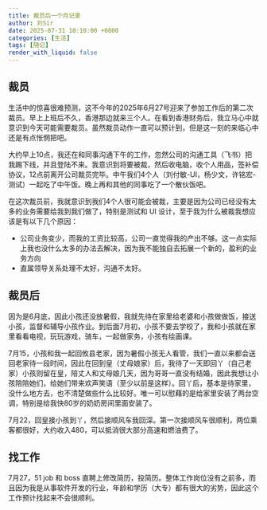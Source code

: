 ```yaml
---
title: 裁员后一个月记录
author: 刘Sir
date: 2025-07-31 10:10:00 +0800
categories: [生活]
tags: [随记]
render_with_liquid: false
---  
```


## 裁员
生活中的惊喜很难预测，这不今年的2025年6月27号迎来了参加工作后的第二次裁员。早上上班后不久，香港那边就来三个人。在看到香港财务后，我立马心中就意识到今天可能需要裁员。虽然裁员动作一直可以预计到，但是这一刻的来临心中还是有点怅惘把吧。

大约早上10点，我还在和同事沟通下午的工作，忽然公司的沟通工具（飞书）把我踢下线，并且登陆不来。我意识到将要被裁，然后收电脑，收个人用品，签补偿协议，12点前离开公司裁员完毕。中午我们4个人（刘付敏-UI，杨少文，许铭宏-测试）一起吃了中午饭。晚上再和其他的同事吃了一个散伙饭吧。

在这次裁员前，我就意识到我们4个人很可能会被裁，主要是因为公司已经没有太多的业务需要给我到我们做了，特别是测试和 UI 设计，至于我为什么被裁我想应该是有以下几个原因：
- 公司业务变少，而我的工资比较高，公司一直觉得我的产出不够。这一点实际上我也没什么太多的办法去解决，因为我不能独自去拓展一个新的，盈利的业务方向
- 直属领导关系处理不太好，沟通不太好。

## 裁员后
因为是6月底，因此小孩还没放暑假，我就先待在家里给老婆和小孩做做饭，接送小孩，监督和辅导小孩作业。到后面7月初，小孩不要去学校了，我和小孩就在家里看看电视，玩玩游戏，骑车，一起做家务，小孩有绘画课。

7月15，小孩和我一起回攸县老家，因为暑假小孩无人看管，我们一直以来都会送回老家待一段时间，因此在回到皇（丈母娘家）后，我待了一天即回丫（自己老家）小孩则留在皇，陪丈人和丈母娘几天，因为哥哥一直没有结婚，因此我想让小孩陪陪她们，给她们带来欢声笑语（至少以前是这样）。回丫后，基本是待家里，没什么地方去，也不清楚做些什么比较好。唯一可以慰藉的是给家里安装了两台空调，特别是给我快80岁的奶奶房间里面安装了。

7月22，回皇接小孩到丫，然后接顺风车我回深。第一次接顺风车很顺利，两位乘客都很好，大约收入480，可以抵消很大部分高速和燃油费了。

## 找工作
7月27，51 job 和 boss 直聘上修改简历，投简历。整体工作岗位没有之前多，而且因为我是从事软件开发的行业，年龄和学历（大专）都有很大的劣势，因此这个工作预计找起来不会很顺利。